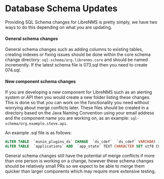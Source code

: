 # Database Schema Updates

Providing SQL Schema changes for LibreNMS is pretty simply, we have two ways to do this depending on what you are updating.

#### General schema changes

General schema changes such as adding columns to existing tables, creating indexes or fixing issues should be done within the
core schema change directory: `sql-schema/org.librenms.core` and should be named incremently. If the latest schema file is 073.sql
then you need to create 074.sql.

#### New component schema changes

If you are developing a new component for LibreNMS such as an alerting system or API then you would create a new folder listing
these changes. This is done so that you can work on the functionality you need without worrying about merge conflicts later.
These files should be created in a directory based on the Java Naming Convention using your email address and the component name
you are working on, as an example: `sql-schema/org.example.steve.api`.

An example .sql file is as follows:

```sql
ALTER TABLE  `munin_plugins_ds` CHANGE  `ds_cdef`  `ds_cdef` VARCHAR( 255 ) CHARACTER SET utf8 COLLATE utf8_bin NOT NULL;
ALTER TABLE  `applications` ADD  `app_state` TEXT CHARACTER SET utf8 COLLATE utf8_bin NOT NULL;
```

General schema changes still have the potential of merge conflicts if more than one person is working on a change, however these schema
changes should be relatively small PRs so we expect to be able to merge them quicker than larger components which may require more
extensive testing.


